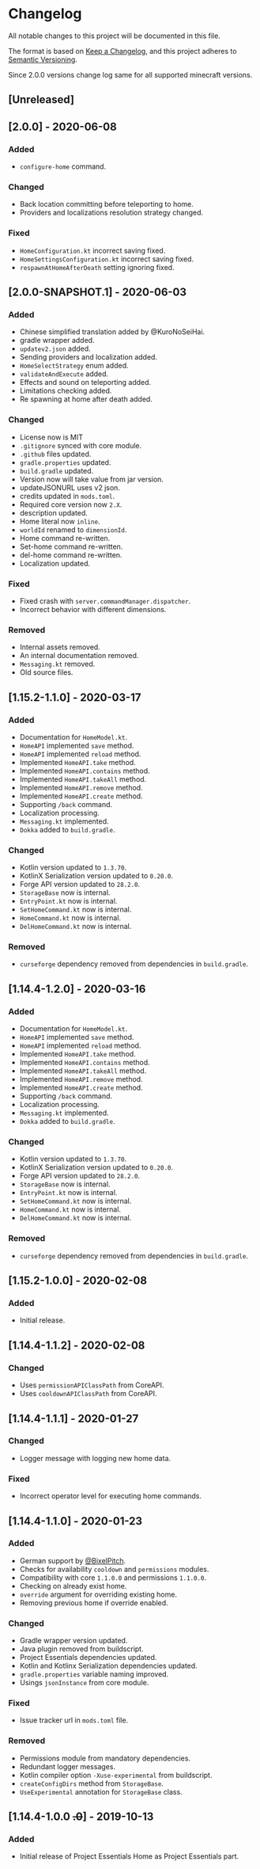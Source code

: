# Changelog
All notable changes to this project will be documented in this file.

The format is based on [Keep a Changelog](https://keepachangelog.com/en/1.0.0/),
and this project adheres to [Semantic Versioning](https://semver.org/spec/v2.0.0.html).

Since 2.0.0 versions change log same for all supported minecraft versions.

## [Unreleased]

## [2.0.0] - 2020-06-08

### Added
- `configure-home` command.

### Changed
- Back location committing before teleporting to home.
- Providers and localizations resolution strategy changed.

### Fixed
- `HomeConfiguration.kt` incorrect saving fixed.
- `HomeSettingsConfiguration.kt` incorrect saving fixed.
- `respawnAtHomeAfterDeath` setting ignoring fixed.

## [2.0.0-SNAPSHOT.1] - 2020-06-03

### Added
- Chinese simplified translation added by @KuroNoSeiHai.
- gradle wrapper added.
- `updatev2.json` added.
- Sending providers and localization added.
- `HomeSelectStrategy` enum added.
- `validateAndExecute` added.
- Effects and sound on teleporting added.
- Limitations checking added.
- Re spawning at home after death added.

### Changed
- License now is MIT
- `.gitignore` synced with core module.
- `.github` files updated.
- `gradle.properties` updated.
- `build.gradle` updated.
- Version now will take value from jar version.
- updateJSONURL uses v2 json.
- credits updated in `mods.toml`.
- Required core version now `2.X`.
- description updated.
- Home literal now `inline`.
- `worldId` renamed to `dimensionId`.
- Home command re-written.
- Set-home command re-written.
- del-home command re-written.
- Localization updated.

### Fixed
- Fixed crash with `server.commandManager.dispatcher`.
- Incorrect behavior with different dimensions.

### Removed
- Internal assets removed.
- An internal documentation removed.
- `Messaging.kt` removed.
- Old source files.

## [1.15.2-1.1.0] - 2020-03-17

### Added
- Documentation for `HomeModel.kt`.
- `HomeAPI` implemented `save` method.
- `HomeAPI` implemented `reload` method.
- Implemented `HomeAPI.take` method.
- Implemented `HomeAPI.contains` method.
- Implemented `HomeAPI.takeAll` method.
- Implemented `HomeAPI.remove` method.
- Implemented `HomeAPI.create` method.
- Supporting `/back` command.
- Localization processing.
- `Messaging.kt` implemented.
- `Dokka` added to `build.gradle`.

### Changed
- Kotlin version updated to `1.3.70`.
- KotlinX Serialization version updated to `0.20.0`.
- Forge API version updated to `28.2.0`.
- `StorageBase` now is internal.
- `EntryPoint.kt` now is internal.
- `SetHomeCommand.kt` now is internal.
- `HomeCommand.kt` now is internal.
- `DelHomeCommand.kt` now is internal.

### Removed
- `curseforge` dependency removed from dependencies in `build.gradle`.

## [1.14.4-1.2.0] - 2020-03-16

### Added
- Documentation for `HomeModel.kt`.
- `HomeAPI` implemented `save` method.
- `HomeAPI` implemented `reload` method.
- Implemented `HomeAPI.take` method.
- Implemented `HomeAPI.contains` method.
- Implemented `HomeAPI.takeAll` method.
- Implemented `HomeAPI.remove` method.
- Implemented `HomeAPI.create` method.
- Supporting `/back` command.
- Localization processing.
- `Messaging.kt` implemented.
- `Dokka` added to `build.gradle`.

### Changed
- Kotlin version updated to `1.3.70`.
- KotlinX Serialization version updated to `0.20.0`.
- Forge API version updated to `28.2.0`.
- `StorageBase` now is internal.
- `EntryPoint.kt` now is internal.
- `SetHomeCommand.kt` now is internal.
- `HomeCommand.kt` now is internal.
- `DelHomeCommand.kt` now is internal.

### Removed
- `curseforge` dependency removed from dependencies in `build.gradle`.

## [1.15.2-1.0.0] - 2020-02-08

### Added
- Initial release.

## [1.14.4-1.1.2] - 2020-02-08

### Changed
- Uses `permissionAPIClassPath` from CoreAPI.
- Uses `cooldownAPIClassPath` from CoreAPI.

## [1.14.4-1.1.1] - 2020-01-27

### Changed
- Logger message with logging new home data.

### Fixed
- Incorrect operator level for executing home commands.

## [1.14.4-1.1.0] - 2020-01-23

### Added
- German support by [@BixelPitch](https://github.com/BixelPitch).
- Checks for availability `cooldown` and `permissions` modules.
- Compatibility with core `1.1.0.0` and permissions `1.1.0.0`.
- Checking on already exist home.
- `override` argument for overriding existing home.
- Removing previous home if override enabled.

### Changed
- Gradle wrapper version updated.
- Java plugin removed from buildscript.
- Project Essentials dependencies updated.
- Kotlin and Kotlinx Serialization dependencies updated.
- `gradle.properties` variable naming improved.
- Usings `jsonInstance` from core module.

### Fixed
- Issue tracker url in `mods.toml` file.

### Removed
- Permissions module from mandatory dependencies.
- Redundant logger messages.
- Kotlin compiler option `-Xuse-experimental` from buildscript.
- `createConfigDirs` method from `StorageBase`.
- `UseExperimental` annotation for `StorageBase` class.

## [1.14.4-1.0.0 ~~.0~~] - 2019-10-13

### Added
- Initial release of Project Essentials Home as Project Essentials part.
